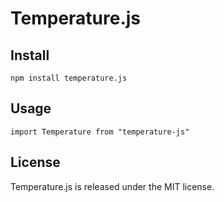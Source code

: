 # Temperature.js

## Install

```
npm install temperature.js
```

## Usage

```
import Temperature from "temperature-js"
```

## License

Temperature.js is released under the MIT license.
